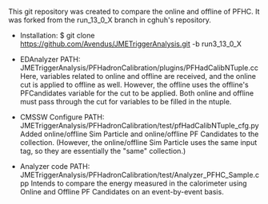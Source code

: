 This git repository was created to compare the online and offline of PFHC. It was forked from the run_13_0_X branch in cghuh's repository.

- Installation:
$ git clone https://github.com/Avendus/JMETriggerAnalysis.git -b run3_13_0_X

- EDAnalyzer
PATH: JMETriggerAnalysis/PFHadronCalibration/plugins/PFHadCalibNTuple.cc
Here, variables related to online and offline are received, and the online cut is applied to offline as well. However, the offline uses the offline's PFCandidates variable for the cut to be applied. Both online and offline must pass through the cut for variables to be filled in the ntuple.

- CMSSW Configure
PATH: JMETriggerAnalysis/PFHadronCalibration/test/pfHadCalibNTuple_cfg.py
Added online/offline Sim Particle and online/offline PF Candidates to the collection. (However, the online/offline Sim Particle uses the same input tag, so they are essentially the "same" collection.)

- Analyzer code
PATH: JMETriggerAnalysis/PFHadronCalibration/test/Analyzer_PFHC_Sample.cpp
Intends to compare the energy measured in the calorimeter using Online and Offline PF Candidates on an event-by-event basis.
